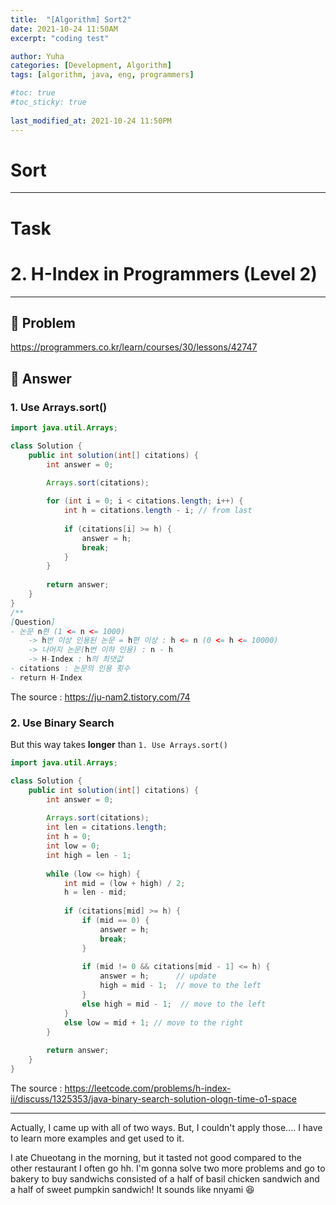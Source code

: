 ```yaml
---
title:  "[Algorithm] Sort2"
date: 2021-10-24 11:50AM
excerpt: "coding test"

author: Yuha
categories: [Development, Algorithm]
tags: [algorithm, java, eng, programmers]

#toc: true
#toc_sticky: true
 
last_modified_at: 2021-10-24 11:50PM
---
```

# Sort
---

# Task
# 2. H-Index in Programmers (Level 2)
---
## 📌 Problem
<https://programmers.co.kr/learn/courses/30/lessons/42747>

## 📌 Answer
###  1. Use Arrays.sort()

```java
import java.util.Arrays;

class Solution {
    public int solution(int[] citations) {
        int answer = 0;

        Arrays.sort(citations);
        
        for (int i = 0; i < citations.length; i++) {
            int h = citations.length - i; // from last
            
            if (citations[i] >= h) {
                answer = h;
                break;
            }
        }
   
        return answer;
    }
}
/**
[Question]
- 논문 n편 (1 <= n <= 1000)
    -> h번 이상 인용된 논문 = h편 이상 : h <= n (0 <= h <= 10000)
    -> 나머지 논문(h번 이하 인용) : n - h
    -> H-Index : h의 최댓값
- citations : 논문의 인용 횟수
- return H-Index
```
The source : <https://ju-nam2.tistory.com/74>

### 2. Use Binary Search
But this way takes **longer** than `1. Use Arrays.sort()`
```java
import java.util.Arrays;

class Solution {
    public int solution(int[] citations) {
        int answer = 0;
        
        Arrays.sort(citations);
        int len = citations.length;
        int h = 0;
        int low = 0;
        int high = len - 1;
        
        while (low <= high) {
            int mid = (low + high) / 2;
            h = len - mid;
            
            if (citations[mid] >= h) {
                if (mid == 0) {
                    answer = h;
                    break;
                }
                
                if (mid != 0 && citations[mid - 1] <= h) {
                    answer = h;      // update
                    high = mid - 1;  // move to the left
                }
                else high = mid - 1;  // move to the left
            }
            else low = mid + 1; // move to the right
        } 
        
        return answer;
    }
}
```
The source : <https://leetcode.com/problems/h-index-ii/discuss/1325353/java-binary-search-solution-ologn-time-o1-space>

---
Actually, I came up with all of two ways. But, I couldn't apply those....
I have to learn more examples and get used to it.

I ate Chueotang in the morning, but it tasted not good compared to the other restaurant I often go hh.
I'm gonna solve two more problems and go to bakery to buy sandwichs consisted of a half of basil chicken sandwich and a half of sweet pumpkin sandwich!
It sounds like nnyami 😆
